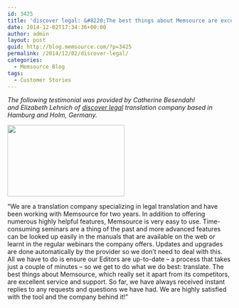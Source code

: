 ```yaml
---
id: 3425
title: 'discover legal: &#8220;The best things about Memsource are excellent service and support&#8221;.'
date: 2014-12-02T17:34:36+00:00
author: admin
layout: post
guid: http://blog.memsource.com/?p=3425
permalink: /2014/12/02/discover-legal/
categories:
  - Memsource Blog
tags:
  - Customer Stories
---
```

_The following testimonial was provided by Catherine Besendahl and Elizabeth Lehnich of [discover legal](http://discoverlegal.de/en/) translation company based in Hamburg and Holm, Germany._

[<img class="alignleft size-full wp-image-3426" title="discover_legal" src="/wp-content/uploads/2014/12/discover_legal.png" alt="" width="263" height="161" />](/wp-content/uploads/2014/12/discover_legal.png)

&#8220;We are a translation company specializing in legal translation and have been working with Memsource for two years. In addition to offering numerous highly helpful features, Memsource is very easy to use. Time-consuming seminars are a thing of the past and more advanced features can be looked up easily in the manuals that are available on the web or learnt in the regular webinars the company offers. Updates and upgrades are done automatically by the provider so we don’t need to deal with this. <!--more-->All we have to do is ensure our Editors are up-to-date – a process that takes just a couple of minutes – so we get to do what we do best: translate. The best things about Memsource, which really set it apart from its competitors, are excellent service and support. So far, we have always received instant replies to any requests and questions we have had. We are highly satisfied with the tool and the company behind it!&#8221;

&nbsp;